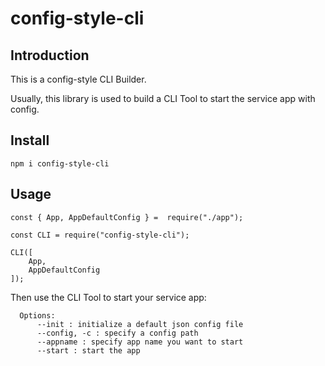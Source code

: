 # config-style-cli

## Introduction

This is a config-style CLI Builder.

Usually, this library is used to build a CLI Tool to start the service app with config.

## Install

```
npm i config-style-cli
```

## Usage

```
const { App, AppDefaultConfig } =  require("./app");

const CLI = require("config-style-cli");

CLI([
    App,
    AppDefaultConfig    
]);

```
Then use the CLI Tool to start your service app:
```
  Options:
      --init : initialize a default json config file
      --config, -c : specify a config path
      --appname : specify app name you want to start
      --start : start the app

```
